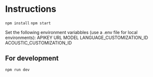 # Instructions 
`npm install`
`npm start`

Set the following environment variabbles (use a .env file for local environments):
APIKEY
URL
MODEL
LANGUAGE_CUSTOMIZATION_ID
ACOUSTIC_CUSTOMIZATION_ID



## For development
`npm run dev`
